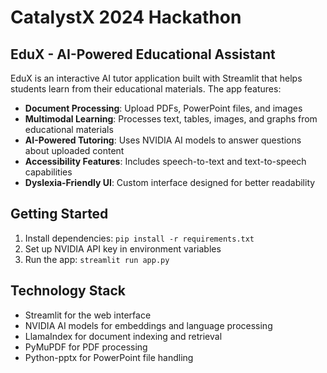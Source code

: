 # CatalystX 2024 Hackathon

## EduX - AI-Powered Educational Assistant

EduX is an interactive AI tutor application built with Streamlit that helps students learn from their educational materials. The app features:

- **Document Processing**: Upload PDFs, PowerPoint files, and images
- **Multimodal Learning**: Processes text, tables, images, and graphs from educational materials
- **AI-Powered Tutoring**: Uses NVIDIA AI models to answer questions about uploaded content
- **Accessibility Features**: Includes speech-to-text and text-to-speech capabilities
- **Dyslexia-Friendly UI**: Custom interface designed for better readability

## Getting Started

1. Install dependencies: `pip install -r requirements.txt`
2. Set up NVIDIA API key in environment variables
3. Run the app: `streamlit run app.py`

## Technology Stack

- Streamlit for the web interface
- NVIDIA AI models for embeddings and language processing
- LlamaIndex for document indexing and retrieval
- PyMuPDF for PDF processing
- Python-pptx for PowerPoint file handling
